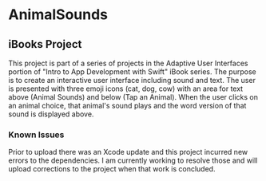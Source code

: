 # AnimalSounds
## iBooks Project
This project is part of a series of projects in the Adaptive User Interfaces portion of "Intro to App Development with Swift" iBook series. The purpose is to create an interactive user interface including sound and text.
The user is presented with three emoji icons (cat, dog, cow) with an area for text above (Animal Sounds) and below (Tap an Animal). When the user clicks on an animal choice, that animal's sound plays and the word version of that sound is displayed above.

### Known Issues
Prior to upload there was an Xcode update and this project incurred new errors to the dependencies. I am currently working to resolve those and will upload corrections to the project when that work is concluded.

